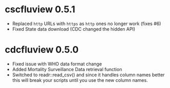 # cscfluview 0.5.1

* Replaced `http` URLs with `https` as `http` ones no longer work (fixes #6)
* Fixed State data download (CDC changed the hidden API)

# cdcfluview 0.5.0

* Fixed issue with WHO data format change
* Added Mortality Surveillance Data retrieval function
* Switched to readr::read_csv() and since it handles column names
  better this will break your scripts until you use the new
  column names.

